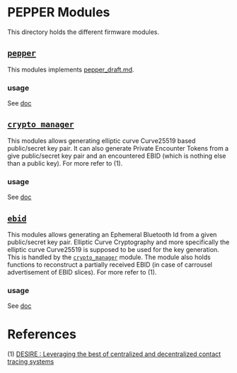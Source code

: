 # PEPPER Modules

This directory holds the different firmware modules.

## [`pepper`](sys/pepper/include/pepper.h)

This modules implements [pepper_draft.md](../rdm/pepper_draft.md).


### usage

See [doc](sys/pepper/include/pepper.h)

## [`crypto_manager`](sys/crypto_manager/include/crypto_manager.h)

This modules allows generating elliptic curve Curve25519 based public/secret key pair. It can also generate Private Encounter Tokens from a
give public/secret key pair and an encountered EBID (which is nothing
else than a public key). For more refer to (1).

### usage

See [doc](sys/crypto_manager/include/crypto_manager.h)

## [`ebid`](sys/crypto_manager/include/ebid.h)

This modules allows generating an Ephemeral Bluetooth Id from a given
public/secret key pair. Elliptic Curve Cryptography and more specifically the elliptic curve Curve25519 is supposed to be used for
the key generation. This is handled by the [`crypto_manager`]() module.
The module also holds functions to reconstruct a partially received EBID
(in case of carrousel advertisement of EBID slices). For more refer to (1).

### usage

See [doc](sys/crypto_manager/include/ebid.h)

# References

(1) [DESIRE : Leveraging the best of centralized and decentralized contact tracing systems]()
